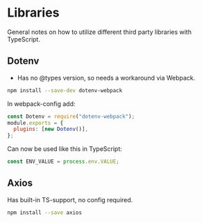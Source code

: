 # Libraries

General notes on how to utilize different third party libraries with TypeScript.

## Dotenv

 - Has no @types version, so needs a workaround via Webpack.

```Bash
npm install --save-dev dotenv-webpack
```

In webpack-config add:

```Javascript
const Dotenv = require("dotenv-webpack");
module.exports = {
  plugins: [new Dotenv()],
};
```

Can now be used like this in TypeScript:

```TypeScript
const ENV_VALUE = process.env.VALUE;
```

## Axios

Has built-in TS-support, no config required.

```Bash
npm install --save axios
```


